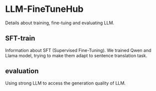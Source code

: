 # LLM-FineTuneHub

Details about training, fine-tuing and evaluating LLM.

## SFT-train

Information about SFT (Supervised Fine-Tuning). We trained Qwen and Llama model, trying to make them adapt to sentence translation task.


## evaluation

Using strong LLM to access the generation quality of LLM.
